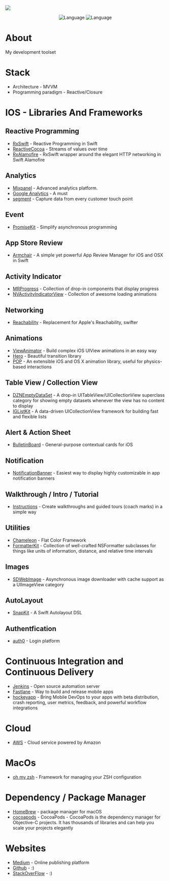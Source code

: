 <img src="https://images.pexels.com/photos/867483/pexels-photo-867483.jpeg?w=940&h=650&auto=compress&cs=tinysrgb">

<p align="center">
  <img alt="Language" src="https://awesomelinkcounter.herokuapp.com/swift" />
  <img alt="Language" src="https://awesomelinkcounter.herokuapp.com/objc" />

</p>


# About
My development toolset

# Stack
* Architecture - MVVM
* Programming paradigm - Reactive/Closure

# IOS - Libraries And Frameworks

## Reactive Programming
* [RxSwift](https://github.com/ReactiveX/RxSwift) - Reactive Programming in Swift
* [ReactiveCocoa](https://github.com/ReactiveCocoa/ReactiveCocoa) - Streams of values over time
* [RxAlamofire](https://github.com/RxSwiftCommunity/RxAlamofire) - RxSwift wrapper around the elegant HTTP networking in Swift Alamofire

## Analytics
* [Mixpanel](https://mixpanel.com/) - Advanced analytics platform.
* [Google Analytics](https://analytics.google.com/analytics/web) - A must
* [segment](https://segment.com/) - Capture data from every customer touch point

## Event
* [PromiseKit](https://github.com/mxcl/PromiseKit) - Simplify asynchronous programming

## App Store Review
* [Armchair](https://github.com/UrbanApps/Armchair) - A simple yet powerful App Review Manager for iOS and OSX in Swift

## Activity Indicator
* [MRProgress](https://github.com/mrackwitz/MRProgress) - Collection of drop-in components that display progress
* [NVActivityIndicatorView](https://github.com/ninjaprox/NVActivityIndicatorView) - Collection of awesome loading animations

## Networking
* [Reachability](https://github.com/ashleymills/Reachability.swift) - Replacement for Apple's Reachability, swifter

## Animations
* [ViewAnimator](https://github.com/marcosgriselli/ViewAnimator) - Build complex iOS UIView animations in an easy way 
* [Hero](https://github.com/lkzhao/Hero) - Beautiful transition library
* [POP](https://github.com/facebook/pop) - An extensible iOS and OS X animation library, useful for physics-based interactions

## Table View / Collection View
* [DZNEmptyDataSet](https://github.com/dzenbot/DZNEmptyDataSet) - A drop-in UITableView/UICollectionView superclass category for showing empty datasets whenever the view has no content to display
* [IGListKit](https://github.com/Instagram/IGListKit) - A data-driven UICollectionView framework for building fast and flexible lists

## Alert & Action Sheet
* [BulletinBoard](https://github.com/alexaubry/BulletinBoard) - General-purpose contextual cards for iOS

## Notification
* [NotificationBanner](https://github.com/Daltron/NotificationBanner) - Easiest way to display highly customizable in app notification banners

## Walkthrough / Intro / Tutorial
* [Instructions](https://github.com/ephread/Instructions) - Create walkthroughs and guided tours (coach marks) in a simple way

## Utilities
* [Chameleon](https://github.com/ViccAlexander/Chameleon) - Flat Color Framework
* [FormatterKit](https://github.com/mattt/FormatterKit) - Collection of well-crafted NSFormatter subclasses for things like units of information, distance, and relative time intervals

## Images
* [SDWebImage](https://github.com/rs/SDWebImage) - Asynchronous image downloader with cache support as a UIImageView category

## AutoLayout
* [SnapKit](https://github.com/SnapKit/SnapKit) - A Swift Autolayout DSL

## Authentfication
* [auth0](https://auth0.com/) - Login platform

# Continuous Integration and Continuous Delivery
* [Jenkins](https://jenkins.io/) - Open source automation server
* [Fastlane](https://fastlane.tools/) - Way to build and release mobile apps
* [hockeyapp](https://hockeyapp.net/) - Bring Mobile DevOps to your apps with beta distribution, crash reporting, user metrics, feedback, and powerful workflow integrations

# Cloud
* [AWS](https://aws.amazon.com/fr/) - Cloud service powered by Amazon

# MacOs
* [oh my zsh](http://ohmyz.sh/) - Framework for managing your ZSH configuration

# Dependency / Package Manager
* [HomeBrew](https://brew.sh/) - package manager for macOS
* [cocoapods](https://cocoapods.org/) - CocoaPods - CocoaPods is the dependency manager for Objective-C projects. It has thousands of libraries and can help you scale your projects elegantly

# Websites
* [Medium](https://medium.com/) - Online publishing platform
* [Github](https://github.com/) - :)
* [StackOverFlow]() - :)




